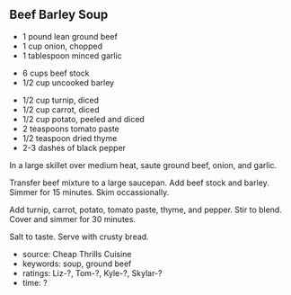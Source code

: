 Beef Barley Soup
----------------

- 1 pound lean ground beef
- 1 cup onion, chopped
- 1 tablespoon minced garlic
<!-- -->
- 6 cups beef stock
- 1/2 cup uncooked barley
<!-- -->
- 1/2 cup turnip, diced
- 1/2 cup carrot, diced
- 1/2 cup potato, peeled and diced
- 2 teaspoons tomato paste
- 1/2 teaspoon dried thyme
- 2-3 dashes of black pepper

In a large skillet over medium heat, saute ground beef, onion, and
garlic.

Transfer beef mixture to a large saucepan.  Add beef stock and barley.
Simmer for 15 minutes.  Skim occassionally.

Add turnip, carrot, potato, tomato paste, thyme, and pepper.  Stir to
blend.  Cover and simmer for 30 minutes.

Salt to taste.  Serve with crusty bread.

- source: Cheap Thrills Cuisine
- keywords: soup, ground beef
- ratings: Liz-?, Tom-?, Kyle-?, Skylar-?
- time: ?

